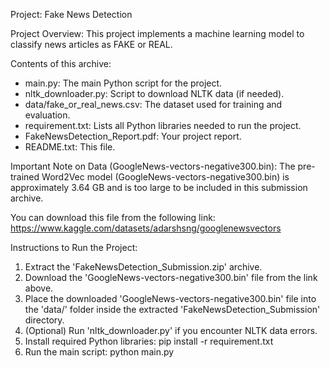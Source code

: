 Project: Fake News Detection


Project Overview:
This project implements a machine learning model to classify news articles as FAKE or REAL.

Contents of this archive:
- main.py: The main Python script for the project.
- nltk_downloader.py: Script to download NLTK data (if needed).
- data/fake_or_real_news.csv: The dataset used for training and evaluation.
- requirement.txt: Lists all Python libraries needed to run the project.
- FakeNewsDetection_Report.pdf: Your project report.
- README.txt: This file.

Important Note on Data (GoogleNews-vectors-negative300.bin):
The pre-trained Word2Vec model (GoogleNews-vectors-negative300.bin) is approximately 3.64 GB and is too large to be included in this submission archive.

You can download this file from the following link:
https://www.kaggle.com/datasets/adarshsng/googlenewsvectors

Instructions to Run the Project:
1. Extract the 'FakeNewsDetection_Submission.zip' archive.
2. Download the 'GoogleNews-vectors-negative300.bin' file from the link above.
3. Place the downloaded 'GoogleNews-vectors-negative300.bin' file into the 'data/' folder inside the extracted 'FakeNewsDetection_Submission' directory.
4. (Optional) Run 'nltk_downloader.py' if you encounter NLTK data errors.
5. Install required Python libraries: pip install -r requirement.txt
6. Run the main script: python main.py
